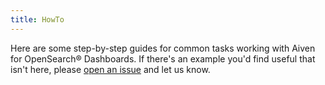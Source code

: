 ```yaml
---
title: HowTo
---
```


Here are some step-by-step guides for common tasks working with Aiven
for OpenSearch® Dashboards. If there's an example you\'d find useful
that isn\'t here, please [open an
issue](https://github.com/aiven/devportal) and let us know.
